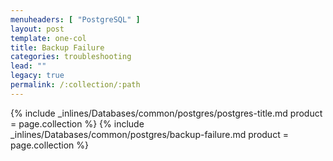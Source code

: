 ```yaml
---
menuheaders: [ "PostgreSQL" ]
layout: post
template: one-col
title: Backup Failure
categories: troubleshooting
lead: ""
legacy: true
permalink: /:collection/:path
---
```



<a name="postgresql"></a>{% include _inlines/Databases/common/postgres/postgres-title.md  product = page.collection %}
{% include _inlines/Databases/common/postgres/backup-failure.md  product = page.collection %}